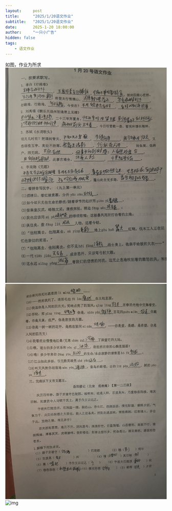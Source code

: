 ```yaml
---
layout:     post
title:      "2025/1/20语文作业"
subtitle:   "2025/1/20语文作业"
date:       2025-1-20 18:00:00
author:     "一只小广告"
hidden: false
tags:
    - 语文作业
---
```

如图，作业为所求
![img](/img/yuwen/1201.jpg)
![img](/img/yuwen/1202.jpg)
![img](https://upload-bbs.miyoushe.com/upload/2025/01/20/351052335/fa067dd0448827faead5f93adce9d89b_8046659399747755914.jpg)
